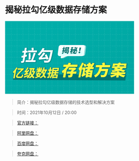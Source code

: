 # 揭秘拉勾亿级数据存储方案

![img](../../assets/Cgp9HWFRdYaAdVSSAADR5xTJZXs786.png)

> 简介：揭秘拉勾亿级数据存储的技术选型和解决方案

> 时间：2021年10月12日 / 20:00

> [官方链接：]()

> [阿里网盘：]()

> [百度网盘：]()

> [夸克网盘：]()
